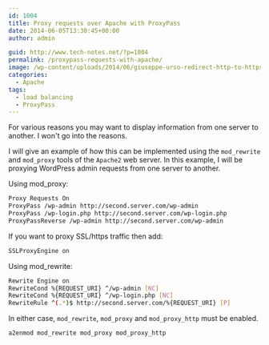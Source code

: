 ```yaml
---
id: 1004
title: Proxy requests over Apache with ProxyPass
date: 2014-06-05T13:30:45+00:00
author: admin

guid: http://www.tech-notes.net/?p=1004
permalink: /proxypass-requests-with-apache/
image: /wp-content/uploads/2014/06/giuseppe-urso-redirect-http-to-https-slider-280x290-280x280.png
categories:
  - Apache
tags:
  - load balancing
  - ProxyPass
---
```

For various reasons you may want to display information from one server to another. I won't go into the reasons.

I will give an example of how this can be implemented using the `mod_rewrite` and `mod_proxy` tools of the `Apache2` web server. In this example, I will be proxying WordPress admin requests from one server to another.

Using mod_proxy:

```bash
Proxy Requests On
ProxyPass /wp-admin http://second.server.com/wp-admin
ProxyPass /wp-login.php http://second.server.com/wp-login.php
ProxyPassReverse /wp-admin http://second.server.com/wp-admin
```


If you want to proxy SSL/https traffic then add:

```bash
SSLProxyEngine on
```

Using mod_rewrite:
```bash
Rewrite Engine on
RewriteCond %{REQUEST_URI} ^/wp-admin [NC]
RewriteCond %{REQUEST_URI} ^/wp-login.php [NC]
RewriteRule ^(.*)$ http://second.server.com/%{REQUEST_URI} [P]
```


In either case, `mod_rewrite`, `mod_proxy` and `mod_proxy_http` must be enabled.
```bash
a2enmod mod_rewrite mod_proxy mod_proxy_http
```